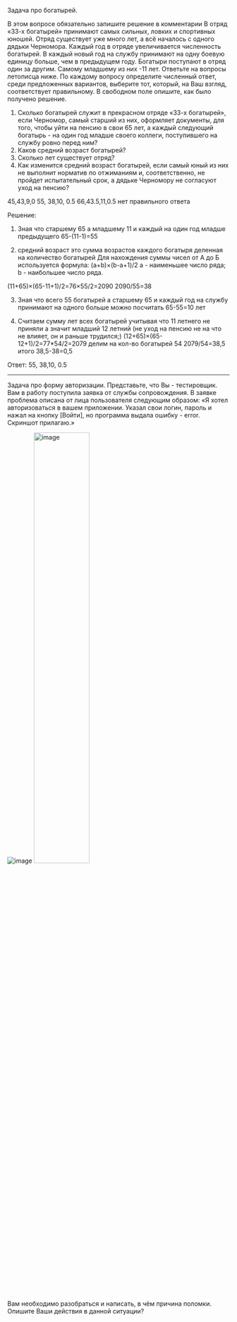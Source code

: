 Задача про богатырей.

В этом вопросе обязательно запишите решение в комментарии
В отряд «33-х богатырей» принимают самых сильных, ловких и спортивных юношей. Отряд существует уже много лет, а всё началось с одного дядьки Черномора. Каждый год в отряде увеличивается численность богатырей. В каждый новый год на службу принимают на одну боевую единицу больше, чем в предыдущем году. Богатыри поступают в отряд один за другим. Самому младшему из них -11 лет.
Ответьте на вопросы летописца ниже. По каждому вопросу определите численный ответ, среди предложенных вариантов, выберите тот, который, на Ваш взгляд, соответствует правильному. В свободном поле опишите, как было получено решение.

1.	Сколько богатырей служит в прекрасном отряде «33-х богатырей», если Черномор, самый старший из них, оформляет документы, для того, чтобы уйти на пенсию в свои 65 лет, а каждый следующий богатырь - на один год младше своего коллеги, поступившего на службу ровно перед ним?
2.	Каков средний возраст богатырей?
3.	Сколько лет существует отряд?
4.	Как изменится средний возраст богатырей, если самый юный из них не выполнит норматив по отжиманиям и, соответственно, не пройдет испытательный срок, а дядьке Черномору не согласуют уход на пенсию?

45,43,9,0
55, 38,10, 0.5
66,43.5,11,0.5
нет правильного ответа

Решение:
1. Зная что старшему 65 а младшему 11 и каждый на один год младше предыдущего 
65-(11-1)=55

2. средний возраст это сумма возрастов каждого богатыря деленная на количество богатырей
Для нахождения суммы чисел от А до Б используется формула: (a+b)×(b-a+1)/2
a - наименьшее число ряда;
b - наибольшее число ряда.

(11+65)×(65-11+1)/2=76×55/2=2090
2090/55=38

3. Зная что всего 55 богатырей  а старшему 65 и каждый год на службу принимают на одного больше можно посчитать 65-55=10 лет

4. Считаем сумму лет всех богатырей учитывая что 11 летнего не приняли а значит младший 12 летний (не уход на пенсию не на что не влияет, он и раньше трудился;)
(12+65)×(65-12+1)/2=77*54/2=2079
делим на кол-во богатырей 54
2079/54=38,5
итого 38,5-38=0,5

Ответ: 55, 38,10, 0.5

---------------------------

Задача про форму авторизации.
Представьте, что Вы - тестировщик. Вам в работу поступила заявка от службы сопровождения. В заявке проблема описана от лица пользователя следующим образом: «Я хотел авторизоваться в вашем приложении. Указал свои логин, пароль и нажал на кнопку [Войти], но программа выдала ошибку - error. Скриншот прилагаю.»

![image](https://user-images.githubusercontent.com/109433447/228771701-4152a695-f134-4764-807b-cc33d940bcb5.png)
<img src="[drawing.jpg](https://user-images.githubusercontent.com/109433447/228771701-4152a695-f134-4764-807b-cc33d940bcb5.png)" alt="image" width="50%"/>

Вам необходимо разобраться и написать, в чём причина поломки. Опишите Ваши действия в данной ситуации?
